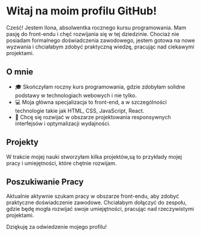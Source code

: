 # Witaj na moim profilu GitHub!

Cześć! Jestem Ilona, absolwentka rocznego kursu programowania. Mam pasję do front-endu i chęć rozwijania się w tej dziedzinie. Chociaż nie posiadam formalnego doświadczenia zawodowego, jestem gotowa na nowe wyzwania i chciałabym zdobyć praktyczną wiedzę, pracując nad ciekawymi projektami.

## O mnie

- 🎓 Skończyłam roczny kurs programowania, gdzie zdobyłam solidne podstawy w technologiach webowych i nie tylko.
- 💻 Moja główna specjalizacja to front-end, a w szczególności technologie takie jak HTML, CSS, JavaScript, React.
- 🚀 Chcę się rozwijać w obszarze projektowania responsywnych interfejsów i optymalizacji wydajności.

## Projekty

W trakcie mojej nauki stworzyłam kilka projektów,są to przykłady mojej pracy i umiejętności, które chętnie rozwijam.

## Poszukiwanie Pracy

Aktualnie aktywnie szukam pracy w obszarze front-endu, aby zdobyć praktyczne doświadczenie zawodowe. Chciałabym dołączyć do zespołu, gdzie będę mogła rozwijać swoje umiejętności, pracując nad rzeczywistymi projektami.

Dziękuję za odwiedzenie mojego profilu!
